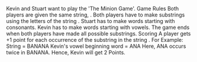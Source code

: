 Kevin and Stuart want to play the 'The Minion Game'.
Game Rules
Both players are given the same string, .
Both players have to make substrings using the letters of the string .
Stuart has to make words starting with consonants.
Kevin has to make words starting with vowels. 
The game ends when both players have made all possible substrings. 
Scoring
A player gets +1 point for each occurrence of the substring in the string .
For Example:
String  = BANANA
Kevin's vowel beginning word = ANA
Here, ANA occurs twice in BANANA. Hence, Kevin will get 2 Points. 
